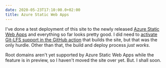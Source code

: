 ```yaml
---
date: 2020-05-23T17:10:00.0+02:00
title: Azure Static Web Apps
---
```


I've done a test deployment of this site to the newly released [Azure Static Web Apps](https://docs.microsoft.com/en-us/azure/static-web-apps/?WT.mc_id=personal-blog-duncand) and everything so far looks pretty good. I did need to [activate Git-LFS support in the GitHub action](https://github.com/duncan/web/blob/5571ca35fc3328eaa497cad85b0932b53493e753/.github/workflows/azure-static-web-apps-white-ground-0d8a0cc03.yml#L20) that builds the site, but that was the only hurdle. Other than that, the build and deploy process _just works_. 

Root domains aren't yet supported by Azure Static Web Apps while the feature is in preview, so I haven't moved the site over yet. But. I shall soon. 